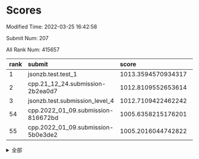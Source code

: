 # Scores

Modified Time: 2022-03-25 16:42:58

Submit Num: 207

All Rank Num: 415657

| rank |               submit               |       score        |       sigma        | pk_num |
| :--- | :--------------------------------- | :----------------- | :----------------- | :----- |
| 1    | jsonzb.test.test_1                 | 1013.3594570934317 | 0.8099127385543483 | 8032   |
| 2    | cpp.21_12_24.submission-2b2ea0d7   | 1012.8109552653614 | 0.7979729014303995 | 8032   |
| 3    | jsonzb.test.submission_level_4     | 1012.7109422462242 | 0.78873930723432   | 8027   |
| 54   | cpp.2022_01_09.submission-816672bd | 1005.6358215176201 | 0.7184703090599939 | 8028   |
| 55   | cpp.2022_01_09.submission-5b0e3de2 | 1005.2016044742822 | 0.7159514566945671 | 8037   |


<details>
<summary>全部</summary>

| rank |                 submit                 |       score        |       sigma        | pk_num |
| :--- | :------------------------------------- | :----------------- | :----------------- | :----- |
| 1    | jsonzb.test.test_1                     | 1013.3594570934317 | 0.8099127385543483 | 8032   |
| 2    | cpp.21_12_24.submission-2b2ea0d7       | 1012.8109552653614 | 0.7979729014303995 | 8032   |
| 3    | jsonzb.test.submission_level_4         | 1012.7109422462242 | 0.78873930723432   | 8027   |
| 4    | gobigger.level_3.submission_level_3_30 | 1012.4197791024684 | 0.7857076807819648 | 8027   |
| 5    | gobigger.level_3.submission_level_3_1  | 1011.8234785256141 | 0.7826914352175111 | 8035   |
| 6    | gobigger.level_3.submission_level_3_22 | 1011.3120074612908 | 0.7772246616153602 | 8032   |
| 7    | gobigger.level_3.submission_level_3_3  | 1011.0812357006286 | 0.7646695468181695 | 8026   |
| 8    | gobigger.level_3.submission_level_3_28 | 1010.891751620134  | 0.7870814399335492 | 8036   |
| 9    | gobigger.level_3.submission_level_3_25 | 1010.8369271846153 | 0.7912492066982063 | 8030   |
| 10   | gobigger.level_3.submission_level_3_43 | 1010.7729542092582 | 0.7822838771619893 | 8033   |
| 11   | gobigger.level_3.submission_level_3_16 | 1010.7123575716702 | 0.770701455953806  | 8029   |
| 12   | gobigger.level_3.submission_level_3_45 | 1010.5525793207107 | 0.7654461621630585 | 8030   |
| 13   | gobigger.level_3.submission_level_3_18 | 1010.5303186395361 | 0.8014651348388867 | 8027   |
| 14   | gobigger.level_3.submission_level_3_11 | 1010.5185749222893 | 0.7647169835584446 | 8030   |
| 15   | gobigger.level_3.submission_level_3_6  | 1010.5144083470464 | 0.7585223667320752 | 8030   |
| 16   | gobigger.level_3.submission_level_3_8  | 1010.4987574433836 | 0.7502549782352381 | 8035   |
| 17   | gobigger.level_3.submission_level_3_2  | 1010.4644146280527 | 0.7673464320798461 | 8036   |
| 18   | gobigger.level_3.submission_level_3_26 | 1010.4539374512832 | 0.7741225768606886 | 8030   |
| 19   | gobigger.level_3.submission_level_3_47 | 1010.3978005895653 | 0.7756101332614249 | 8030   |
| 20   | gobigger.level_3.submission_level_3_42 | 1010.3232262109129 | 0.7678570764978089 | 8035   |
| 21   | gobigger.level_3.submission_level_3_35 | 1010.2472086488706 | 0.7669248097783364 | 8033   |
| 22   | gobigger.level_3.submission_level_3_44 | 1010.2427123705282 | 0.7609307178833155 | 8035   |
| 23   | gobigger.level_3.submission_level_3_13 | 1010.2257794036027 | 0.7728276853822635 | 8033   |
| 24   | gobigger.level_3.submission_level_3_32 | 1010.1721818073489 | 0.7993702504043252 | 8037   |
| 25   | gobigger.level_3.submission_level_3_21 | 1010.0853629879267 | 0.758321413803915  | 8025   |
| 26   | gobigger.level_3.submission_level_3_5  | 1010.0738814921464 | 0.7491086790934546 | 8035   |
| 27   | gobigger.level_3.submission_level_3_41 | 1010.0636566885988 | 0.7644418908642516 | 8036   |
| 28   | gobigger.level_3.submission_level_3_49 | 1009.9772128537066 | 0.7595561971593143 | 8030   |
| 29   | gobigger.level_3.submission_level_3_27 | 1009.9512210875075 | 0.754801513324709  | 8033   |
| 30   | gobigger.level_3.submission_level_3_23 | 1009.9352798671044 | 0.7712739210658663 | 8033   |
| 31   | gobigger.level_3.submission_level_3_14 | 1009.8777717921588 | 0.7544059727775648 | 8032   |
| 32   | gobigger.level_3.submission_level_3_12 | 1009.8386339649458 | 0.774529963712508  | 8031   |
| 33   | gobigger.level_3.submission_level_3_39 | 1009.7126865626627 | 0.7492145219319166 | 8037   |
| 34   | gobigger.level_3.submission_level_3_48 | 1009.6691956751522 | 0.742463489275731  | 8033   |
| 35   | gobigger.level_3.submission_level_3_34 | 1009.6508524072167 | 0.7558532492542668 | 8032   |
| 36   | gobigger.level_3.submission_level_3_10 | 1009.6038245455612 | 0.7563460577110394 | 8029   |
| 37   | gobigger.level_3.submission_level_3_17 | 1009.5853781885857 | 0.7352720253290544 | 8025   |
| 38   | gobigger.level_3.submission_level_3_40 | 1009.5809693694691 | 0.7576699155269453 | 8029   |
| 39   | gobigger.level_3.submission_level_3_33 | 1009.545278159562  | 0.7613431956999672 | 8035   |
| 40   | gobigger.level_3.submission_level_3_19 | 1009.5423437745034 | 0.7685673344861831 | 8037   |
| 41   | gobigger.level_3.submission_level_3_29 | 1009.366509583695  | 0.7600578670601075 | 8032   |
| 42   | gobigger.level_3.submission_level_3_24 | 1009.2759263770041 | 0.7501671923288818 | 8035   |
| 43   | gobigger.level_3.submission_level_3_7  | 1009.200520263445  | 0.7644211945147141 | 8031   |
| 44   | gobigger.level_3.submission_level_3_37 | 1009.1662789575959 | 0.7788926217103216 | 8033   |
| 45   | gobigger.level_3.submission_level_3_4  | 1009.0361124243723 | 0.7322911390676332 | 8034   |
| 46   | gobigger.level_3.submission_level_3_31 | 1008.9462630067583 | 0.7731335110736206 | 8030   |
| 47   | gobigger.level_3.submission_level_3_20 | 1008.771683550845  | 0.7397273413628029 | 8032   |
| 48   | gobigger.level_3.submission_level_3_36 | 1008.6966566221865 | 0.7425902543289146 | 8033   |
| 49   | gobigger.level_3.submission_level_3_9  | 1008.6435975847114 | 0.742859839771788  | 8025   |
| 50   | gobigger.level_3.submission_level_3_15 | 1008.5375703202675 | 0.7518929829853369 | 8030   |
| 51   | gobigger.level_3.submission_level_3_46 | 1008.418063418693  | 0.7524406534055956 | 8035   |
| 52   | gobigger.level_3.submission_level_3_0  | 1008.3471014855348 | 0.7468233376378532 | 8038   |
| 53   | gobigger.level_3.submission_level_3_38 | 1008.2278685057119 | 0.7418945755122345 | 8034   |
| 54   | cpp.2022_01_09.submission-816672bd     | 1005.6358215176201 | 0.7184703090599939 | 8028   |
| 55   | cpp.2022_01_09.submission-5b0e3de2     | 1005.2016044742822 | 0.7159514566945671 | 8037   |
| 56   | gobigger.level_1.submission_level_1_24 | 1004.9032362011558 | 0.7290885539151787 | 8033   |
| 57   | gobigger.level_1.submission_level_1_15 | 1004.7051750856233 | 0.7239846217846834 | 8035   |
| 58   | gobigger.level_1.submission_level_1_17 | 1004.5670839461825 | 0.7146880863702149 | 8030   |
| 59   | gobigger.level_1.submission_level_1_13 | 1004.5011418502769 | 0.7065241591095316 | 8027   |
| 60   | gobigger.level_1.submission_level_1_6  | 1004.4705765897338 | 0.7174589206683847 | 8027   |
| 61   | gobigger.level_1.submission_level_1_0  | 1004.4602212897294 | 0.7200574892465292 | 8033   |
| 62   | gobigger.level_1.submission_level_1_36 | 1004.2331954117343 | 0.7246363478540145 | 8035   |
| 63   | gobigger.level_1.submission_level_1_12 | 1004.1269398455433 | 0.7251935881379327 | 8029   |
| 64   | gobigger.level_1.submission_level_1_7  | 1003.9608048622923 | 0.7161735983913965 | 8031   |
| 65   | gobigger.level_1.submission_level_1_14 | 1003.9586500420843 | 0.7177044002632388 | 8035   |
| 66   | gobigger.level_1.submission_level_1_34 | 1003.9517906411484 | 0.7103676009559369 | 8032   |
| 67   | gobigger.level_1.submission_level_1_19 | 1003.7961374496313 | 0.7157869128730479 | 8036   |
| 68   | gobigger.level_1.submission_level_1_16 | 1003.7538922119479 | 0.7136559584666828 | 8036   |
| 69   | gobigger.level_1.submission_level_1_22 | 1003.7025731795565 | 0.7099653001481634 | 8036   |
| 70   | gobigger.level_1.submission_level_1_1  | 1003.5388914568448 | 0.7211447122884161 | 8036   |
| 71   | gobigger.level_1.submission_level_1_33 | 1003.5178431050749 | 0.7171597688421415 | 8031   |
| 72   | gobigger.level_1.submission_level_1_11 | 1003.5076602896794 | 0.7277245615823019 | 8030   |
| 73   | gobigger.level_1.submission_level_1_47 | 1003.4446046864609 | 0.7208927238736441 | 8031   |
| 74   | gobigger.level_1.submission_level_1_2  | 1003.4293656637764 | 0.7158354104417229 | 8032   |
| 75   | gobigger.level_1.submission_level_1_27 | 1003.3767814836344 | 0.7154983996465335 | 8032   |
| 76   | gobigger.level_1.submission_level_1_38 | 1003.3618265833525 | 0.7160552028061197 | 8031   |
| 77   | gobigger.level_1.submission_level_1_37 | 1003.3079770057911 | 0.7034015616219118 | 8023   |
| 78   | gobigger.level_1.submission_level_1_21 | 1003.2936147116625 | 0.7115513500379412 | 8025   |
| 79   | gobigger.level_1.submission_level_1_3  | 1003.272609329245  | 0.7136239386961363 | 8033   |
| 80   | gobigger.level_1.submission_level_1_45 | 1003.2567544430992 | 0.7046361282715238 | 8036   |
| 81   | gobigger.level_1.submission_level_1_42 | 1003.247218715722  | 0.7243139689383796 | 8039   |
| 82   | gobigger.level_1.submission_level_1_10 | 1003.2472121720621 | 0.7158420753211936 | 8028   |
| 83   | gobigger.level_1.submission_level_1_18 | 1003.2239876799268 | 0.72546622705916   | 8030   |
| 84   | gobigger.level_1.submission_level_1_5  | 1003.2111321773724 | 0.7117579776743632 | 8033   |
| 85   | gobigger.level_1.submission_level_1_48 | 1003.2020808439515 | 0.7113864181350619 | 8031   |
| 86   | gobigger.level_1.submission_level_1_4  | 1003.1437685950914 | 0.7243645482105872 | 8030   |
| 87   | gobigger.level_1.submission_level_1_31 | 1003.1197114431637 | 0.7073914746268315 | 8028   |
| 88   | gobigger.level_1.submission_level_1_9  | 1003.0740952622475 | 0.7131944990416976 | 8029   |
| 89   | gobigger.level_1.submission_level_1_49 | 1003.0627890443866 | 0.7228396069974308 | 8031   |
| 90   | gobigger.level_1.submission_level_1_20 | 1003.0494959389313 | 0.7254955622476893 | 8031   |
| 91   | gobigger.level_1.submission_level_1_29 | 1003.0396023460278 | 0.704563010520049  | 8033   |
| 92   | gobigger.level_1.submission_level_1_28 | 1003.0240745302044 | 0.7221404770578754 | 8033   |
| 93   | gobigger.level_1.submission_level_1_41 | 1003.0056357169658 | 0.7257250927325609 | 8024   |
| 94   | gobigger.level_1.submission_level_1_46 | 1003.0032589468195 | 0.7152019583738123 | 8031   |
| 95   | gobigger.level_1.submission_level_1_43 | 1002.9342364465743 | 0.7235643231460794 | 8028   |
| 96   | gobigger.level_1.submission_level_1_32 | 1002.8346195056987 | 0.7170209484401083 | 8032   |
| 97   | gobigger.level_1.submission_level_1_23 | 1002.734458797673  | 0.721883448363106  | 8032   |
| 98   | gobigger.level_1.submission_level_1_39 | 1002.6434479487186 | 0.7112897374279498 | 8034   |
| 99   | gobigger.level_1.submission_level_1_30 | 1002.5915474807279 | 0.7267839040956419 | 8033   |
| 100  | gobigger.level_1.submission_level_1_26 | 1002.5533749441207 | 0.7113439420999211 | 8033   |
| 101  | gobigger.level_1.submission_level_1_25 | 1002.2909225795479 | 0.7148640939406964 | 8032   |
| 102  | gobigger.level_1.submission_level_1_40 | 1002.2597823274733 | 0.7202679018066949 | 8035   |
| 103  | gobigger.level_1.submission_level_1_44 | 1002.1878734342748 | 0.7199506658093119 | 8032   |
| 104  | gobigger.level_1.submission_level_1_8  | 1002.1809615190898 | 0.70986689111753   | 8032   |
| 105  | gobigger.level_1.submission_level_1_35 | 1002.0579680064498 | 0.7124225984997526 | 8034   |
| 106  | gobigger.random.submission_random_29   | 997.4674720763095  | 0.7135757083487525 | 8032   |
| 107  | gobigger.random.submission_random_24   | 997.3876024248943  | 0.7044337494648208 | 8035   |
| 108  | gobigger.random.submission_random_14   | 996.939812025195   | 0.7068658909499073 | 8030   |
| 109  | gobigger.random.submission_random_47   | 996.7909316169383  | 0.7143247462013548 | 8027   |
| 110  | gobigger.random.submission_random_35   | 996.7562206269134  | 0.7006295700154097 | 8031   |
| 111  | gobigger.random.submission_random_41   | 996.7147414579536  | 0.7100753679396377 | 8030   |
| 112  | gobigger.random.submission_random_25   | 996.6988004098532  | 0.7102001226082199 | 8029   |
| 113  | gobigger.random.submission_random_2    | 996.515298332422   | 0.714936903878819  | 8034   |
| 114  | gobigger.random.submission_random_18   | 996.497277653606   | 0.7041077197824596 | 8035   |
| 115  | gobigger.random.submission_random_26   | 996.4964826620686  | 0.7096490282627277 | 8032   |
| 116  | gobigger.random.submission_random_5    | 996.4017015824169  | 0.7090931331158173 | 8032   |
| 117  | gobigger.random.submission_random_43   | 996.3756246575172  | 0.7112145457038106 | 8033   |
| 118  | gobigger.random.submission_random_38   | 996.3715951296273  | 0.706801310453039  | 8033   |
| 119  | gobigger.random.submission_random_12   | 996.3531568066763  | 0.7194725746465405 | 8031   |
| 120  | gobigger.random.submission_random_31   | 996.345526565886   | 0.7028562034650407 | 8037   |
| 121  | gobigger.random.submission_random_22   | 996.3402307197866  | 0.7014402983162766 | 8031   |
| 122  | gobigger.random.submission_random_27   | 996.2633136931533  | 0.713359070081448  | 8035   |
| 123  | gobigger.random.submission_random_48   | 996.1930657087503  | 0.702154065232689  | 8031   |
| 124  | gobigger.random.submission_random_45   | 996.1815147715761  | 0.7084771494854956 | 8029   |
| 125  | gobigger.random.submission_random_16   | 996.1810865376432  | 0.7128473556492207 | 8035   |
| 126  | gobigger.random.submission_random_39   | 996.1728443436168  | 0.7213370695608495 | 8029   |
| 127  | gobigger.random.submission_random_42   | 996.1486446585918  | 0.7052857944388973 | 8031   |
| 128  | gobigger.random.submission_random_30   | 996.1149518244913  | 0.7092059692543119 | 8026   |
| 129  | gobigger.random.submission_random_20   | 996.051646558924   | 0.708398229136646  | 8037   |
| 130  | gobigger.random.submission_random_15   | 996.0254062243589  | 0.7103160927045926 | 8028   |
| 131  | gobigger.random.submission_random_37   | 995.9464905201696  | 0.6916108275962688 | 8033   |
| 132  | gobigger.random.submission_random_28   | 995.9330201761677  | 0.7137453768788742 | 8030   |
| 133  | gobigger.random.submission_random_8    | 995.9323361670436  | 0.707510093465403  | 8031   |
| 134  | gobigger.random.submission_random_46   | 995.9160122324585  | 0.7131946200789934 | 8026   |
| 135  | gobigger.random.submission_random_17   | 995.905507395027   | 0.7116123980637363 | 8032   |
| 136  | gobigger.random.submission_random_11   | 995.8103514624391  | 0.7157617312130841 | 8033   |
| 137  | gobigger.random.submission_random_1    | 995.7393365684428  | 0.7211384199948078 | 8030   |
| 138  | gobigger.random.submission_random_13   | 995.7186800930417  | 0.7095187977618187 | 8028   |
| 139  | gobigger.random.submission_random_3    | 995.7110074114696  | 0.7088346234776521 | 8031   |
| 140  | gobigger.random.submission_random_40   | 995.582757007759   | 0.7092705086724563 | 8037   |
| 141  | gobigger.random.submission_random_33   | 995.5748746523464  | 0.7126963644275548 | 8033   |
| 142  | gobigger.random.submission_random_7    | 995.5066717573344  | 0.7214463109721555 | 8034   |
| 143  | gobigger.random.submission_random_49   | 995.5013682008438  | 0.7053738407984791 | 8030   |
| 144  | gobigger.random.submission_random_10   | 995.4771085029064  | 0.7134765960951679 | 8032   |
| 145  | gobigger.random.submission_random_44   | 995.4744644914674  | 0.7199857518886671 | 8035   |
| 146  | gobigger.random.submission_random_4    | 995.4635046821045  | 0.7035369112670843 | 8029   |
| 147  | gobigger.random.submission_random_19   | 995.4418216775065  | 0.705848872042177  | 8032   |
| 148  | gobigger.random.submission_random_21   | 995.3711910362563  | 0.7120107401901163 | 8036   |
| 149  | gobigger.random.submission_random_9    | 995.2773299201275  | 0.7069377780548821 | 8030   |
| 150  | gobigger.random.submission_random_23   | 994.8719053509016  | 0.724303533360296  | 8031   |
| 151  | gobigger.random.submission_random_36   | 994.829667436904   | 0.7179411319153862 | 8033   |
| 152  | gobigger.level_2.submission_level_2_32 | 994.7828240993774  | 0.7273705529617147 | 8031   |
| 153  | gobigger.random.submission_random_0    | 994.7475109072815  | 0.7142422254953489 | 8030   |
| 154  | gobigger.random.submission_random_32   | 994.5457535711347  | 0.7236983945000393 | 8029   |
| 155  | gobigger.random.submission_random_6    | 994.4401956298992  | 0.716851901211178  | 8032   |
| 156  | gobigger.level_2.submission_level_2_42 | 994.2719019955174  | 0.7406822359711901 | 8025   |
| 157  | gobigger.level_2.submission_level_2_26 | 994.1297630207573  | 0.7250830563562701 | 8033   |
| 158  | gobigger.level_2.submission_level_2_21 | 993.9383996533943  | 0.7305921795599313 | 8036   |
| 159  | gobigger.random.submission_random_34   | 993.8965383873026  | 0.717764482642783  | 8037   |
| 160  | gobigger.level_2.submission_level_2_38 | 993.4700374624717  | 0.741269951030475  | 8030   |
| 161  | gobigger.level_2.submission_level_2_4  | 993.2190750295143  | 0.7340136063068171 | 8037   |
| 162  | gobigger.level_2.submission_level_2_48 | 993.1742444773382  | 0.7477455978688621 | 8033   |
| 163  | gobigger.level_2.submission_level_2_45 | 992.9748975211303  | 0.7261960583354453 | 8032   |
| 164  | gobigger.level_2.submission_level_2_39 | 992.9731706616832  | 0.7309434484802334 | 8032   |
| 165  | gobigger.level_2.submission_level_2_31 | 992.9404223791496  | 0.7473791565297883 | 8032   |
| 166  | gobigger.level_2.submission_level_2_3  | 992.7637950451351  | 0.738193844127226  | 8029   |
| 167  | gobigger.level_2.submission_level_2_6  | 992.7275516112817  | 0.7368810837608658 | 8033   |
| 168  | gobigger.level_2.submission_level_2_37 | 992.641418671975   | 0.7289323619788842 | 8033   |
| 169  | gobigger.level_2.submission_level_2_19 | 992.530838613988   | 0.7306161600713792 | 8031   |
| 170  | gobigger.level_2.submission_level_2_46 | 992.4837862634859  | 0.7443342492544    | 8035   |
| 171  | gobigger.level_2.submission_level_2_0  | 992.4532607548292  | 0.7420307733919752 | 8033   |
| 172  | gobigger.level_2.submission_level_2_15 | 992.3418042601694  | 0.7442442016483461 | 8033   |
| 173  | gobigger.level_2.submission_level_2_18 | 992.3259000116105  | 0.7415139359862644 | 8028   |
| 174  | gobigger.level_2.submission_level_2_24 | 992.2926807023254  | 0.7471399937636072 | 8035   |
| 175  | gobigger.level_2.submission_level_2_27 | 992.291495186016   | 0.7342782583029668 | 8033   |
| 176  | gobigger.level_2.submission_level_2_20 | 992.2445239516971  | 0.738424989071819  | 8038   |
| 177  | gobigger.level_2.submission_level_2_2  | 992.2370111181032  | 0.7353930376990092 | 8026   |
| 178  | gobigger.level_2.submission_level_2_10 | 992.2234487746804  | 0.7467419675238068 | 8034   |
| 179  | gobigger.level_2.submission_level_2_11 | 992.2062844505082  | 0.7407201147739529 | 8034   |
| 180  | gobigger.level_2.submission_level_2_16 | 992.183554082379   | 0.7418607071966208 | 8035   |
| 181  | gobigger.level_2.submission_level_2_23 | 992.1246871662291  | 0.7441933336946696 | 8033   |
| 182  | gobigger.level_2.submission_level_2_1  | 992.0897855681008  | 0.7530982869374854 | 8030   |
| 183  | gobigger.level_2.submission_level_2_8  | 991.9686186935604  | 0.7427552029115343 | 8037   |
| 184  | gobigger.level_2.submission_level_2_33 | 991.9474984480992  | 0.757026066313034  | 8032   |
| 185  | gobigger.level_2.submission_level_2_40 | 991.904629745026   | 0.7669505255444259 | 8036   |
| 186  | gobigger.level_2.submission_level_2_36 | 991.8938887624582  | 0.7397640052124392 | 8028   |
| 187  | gobigger.level_2.submission_level_2_5  | 991.8805274875238  | 0.737301656685433  | 8037   |
| 188  | gobigger.level_2.submission_level_2_44 | 991.8788654301725  | 0.7548761811037811 | 8034   |
| 189  | gobigger.level_2.submission_level_2_14 | 991.8637306858867  | 0.7503113823705736 | 8036   |
| 190  | gobigger.level_2.submission_level_2_29 | 991.7682330685896  | 0.757642327744953  | 8033   |
| 191  | gobigger.level_2.submission_level_2_22 | 991.6313663648837  | 0.751292592793357  | 8038   |
| 192  | gobigger.level_2.submission_level_2_47 | 991.5854627798055  | 0.7414652358736128 | 8028   |
| 193  | gobigger.level_2.submission_level_2_13 | 991.5717060109354  | 0.7638520702550342 | 8031   |
| 194  | gobigger.level_2.submission_level_2_41 | 991.5369897205885  | 0.759262597597752  | 8030   |
| 195  | gobigger.level_2.submission_level_2_7  | 991.4614596790127  | 0.7536583263312817 | 8033   |
| 196  | gobigger.level_2.submission_level_2_12 | 991.4446037712345  | 0.7480924167508857 | 8035   |
| 197  | gobigger.level_2.submission_level_2_49 | 991.380873872161   | 0.7595500596092084 | 8035   |
| 198  | gobigger.level_2.submission_level_2_28 | 991.3393708918405  | 0.7458130935167276 | 8028   |
| 199  | gobigger.level_2.submission_level_2_43 | 991.2956104691139  | 0.7648771165230366 | 8027   |
| 200  | gobigger.level_2.submission_level_2_9  | 991.1495916987114  | 0.7448016466818297 | 8040   |
| 201  | gobigger.level_2.submission_level_2_34 | 991.0705885897462  | 0.7324680025611144 | 8035   |
| 202  | gobigger.level_2.submission_level_2_17 | 991.0481306767184  | 0.7492345413924443 | 8035   |
| 203  | gobigger.level_2.submission_level_2_35 | 990.9294744064263  | 0.7623232685592993 | 8032   |
| 204  | gobigger.level_2.submission_level_2_30 | 990.7741229667685  | 0.7571767081515035 | 8033   |
| 205  | gobigger.level_2.submission_level_2_25 | 989.6588333968573  | 0.7709967742712565 | 8033   |
| 206  | gobigger.none.submission_none_0        | 978.6663648829999  | 1.2098793174346836 | 8034   |
| 207  | gobigger.none.submission_none_1        | 975.7627129255804  | 1.4281274750687185 | 8028   |

</details>